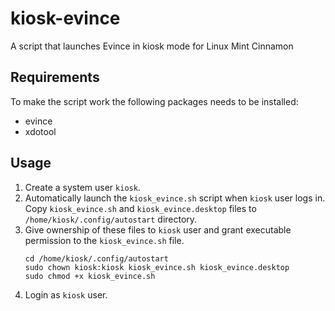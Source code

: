 # kiosk-evince
A script that launches Evince in kiosk mode for Linux Mint Cinnamon

## Requirements
To make the script work the following packages needs to be installed:
* evince
* xdotool

## Usage
1. Create a system user `kiosk`.
2. Automatically launch the `kiosk_evince.sh` script when `kiosk` user logs in.  
   Copy `kiosk_evince.sh` and `kiosk_evince.desktop` files to `/home/kiosk/.config/autostart` directory.
3. Give ownership of these files to `kiosk` user and grant executable permission to the `kiosk_evince.sh` file.
   ```
   cd /home/kiosk/.config/autostart
   sudo chown kiosk:kiosk kiosk_evince.sh kiosk_evince.desktop
   sudo chmod +x kiosk_evince.sh
   ```
4. Login as `kiosk` user.
